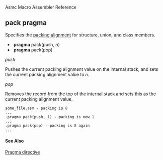 Asmc Macro Assembler Reference

## pack pragma

Specifies the [packing alignment](option-fieldalign.md) for structure, union, and class members.

- .**pragma** pack(push, _n_)
- .**pragma** pack(pop)

_push_

Pushes the current packing alignment value on the internal stack, and sets the current packing alignment value to _n_.

_pop_

Removes the record from the top of the internal stack and sets this as the current packing alignment value.

```
some_file.asm - packing is 8
...
.pragma pack(push, 1) - packing is now 1
...
.pragma pack(pop) - packing is 8 again
...
```
#### See Also

[Pragma directive](dot-pragma.md)

